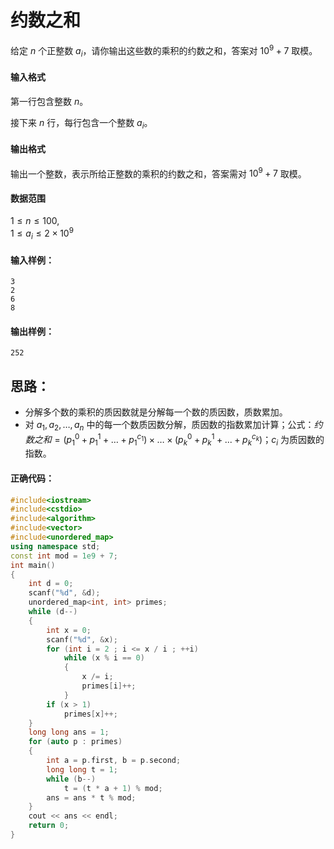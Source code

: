 # 约数之和
给定 $n$ 个正整数 $a_i$，请你输出这些数的乘积的约数之和，答案对 $10^9+7$ 取模。

#### 输入格式

第一行包含整数 $n$。

接下来 $n$ 行，每行包含一个整数 $a_i$。

#### 输出格式

输出一个整数，表示所给正整数的乘积的约数之和，答案需对 $10^9+7$ 取模。

#### 数据范围

$1 \le n \le 100$,  
$1 \le a_i \le 2 \times 10^9$

#### 输入样例：

```
3
2
6
8
```

#### 输出样例：

```
252
```

## 思路：
* 分解多个数的乘积的质因数就是分解每一个数的质因数，质数累加。
* 对 $a_1,a_2,\ldots,a_n$ 中的每一个数质因数分解，质因数的指数累加计算；公式：$约数之和 = (p_1^0 + p_1^1 + \ldots + {p_1}^{c_1}) \times \ldots \times (p_k^0 + p_k^1 + ... + {p_k}^{c_k})$；$c_i$ 为质因数的指数。

#### 正确代码：
```cpp
#include<iostream>
#include<cstdio>
#include<algorithm>
#include<vector>
#include<unordered_map>
using namespace std;
const int mod = 1e9 + 7;
int main()
{
	int d = 0;
	scanf("%d", &d);
	unordered_map<int, int> primes;
	while (d--)
	{
		int x = 0;
		scanf("%d", &x);
		for (int i = 2 ; i <= x / i ; ++i)
			while (x % i == 0)
			{
				x /= i;
				primes[i]++;
			}
		if (x > 1)
			primes[x]++;
	}
	long long ans = 1;
	for (auto p : primes)
	{
		int a = p.first, b = p.second;
		long long t = 1;
		while (b--)
			t = (t * a + 1) % mod;
		ans = ans * t % mod;
	}
	cout << ans << endl;
	return 0;
}
```